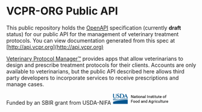 # VCPR-ORG Public API
This public repository holds the [OpenAPI](https://github.com/OAI/OpenAPI-Specification) specification (currently **draft** status) for our public API for the management of veterinary treatment protocols.
You can view documentation generated from this spec at [http://api.vcpr.org](http://api.vcpr.org)

[Veterinary Protocol Manager:tm:](https://vcpr.org) provides apps that allow veterinarians to design and prescribe treatment protocols for their clients. Accounts are only available to veterinarians, but the public API described here allows third party developers to incorporate services to receive prescriptions and manage cases.

Funded by an SBIR grant from USDA-NIFA <img src="https://github.com/VCPR-ORG/publicAPI/blob/develop/assets/nifa_transparent.png" width="150">
